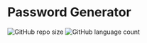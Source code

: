 # Password Generator

![GitHub repo size](https://img.shields.io/github/repo-size/michellebritoo/passwordGeneratorCSharp?style=for-the-badge)
![GitHub language count](https://img.shields.io/github/languages/count/michellebritoo/passwordGeneratorCSharp?style=for-the-badge)
